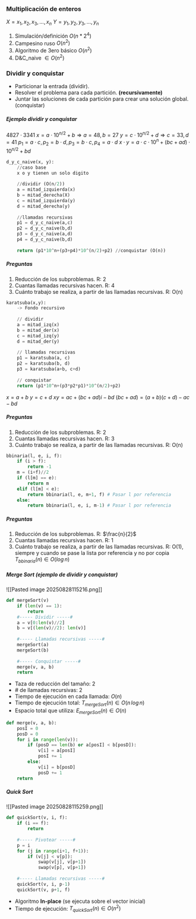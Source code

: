 ### Multiplicación de enteros
$X = x_1,x_2,x_3,...,x_n$
$Y =y_1,y_2,y_3,...,y_n$
1. Simulación/definición $O(n*2^4)$
2. Campesino ruso $O(n^2)$
3. Algoritmo de 3ero básico $O(n^2)$
4. D&C_naive $\in O(n^2)$ 
### Dividir y conquistar
- Particionar la entrada (dividir).
- Resolver el problema para cada partición. **(recursivamente)**
- Juntar las soluciones de cada partición para crear una solución global. (conquistar)
##### Ejemplo dividir y conquistar
$4827\cdot 3341$
$x = a\cdot 10^{n/2} + b \Rightarrow a=48,\,b=27$
$y = c \cdot 10^{n/2}+d \Rightarrow c=33,\, d=41$
$p_1 = a\cdot c,\,p_2 = b\cdot d,\,p_3 = b\cdot c,\,p_4 = a\cdot d$
$x\cdot y = a\cdot c \cdot 10^n+(bc+ad)\cdot 10^{n/2}+bd$
```python
d_y_c_naive(x, y):
	//caso base
	x o y tienen un solo digito
	
	//dividir (O(n/2))
	a = mitad_izquierda(x)
	b = mitad_derecha(X)
	c = mitad_izquierda(y)
	d = mitad_derecha(y)
	
	//llamadas recursivas
	p1 = d_y_c_naive(a,c)
	p2 = d_y_c_naive(b,d)
	p3 = d_y_c_naive(a,d)
	p4 = d_y_c_naive(b,d)
	
	return (p1*10^n+(p3+p4)*10^(n/2)+p2) //conquistar (O(n))
```
##### Preguntas
1. Reducción de los subproblemas. 
   R: 2
2. Cuantas llamadas recursivas hacen.
   R: 4
3. Cuánto trabajo se realiza, a partir de las llamadas recursivas. 
   R: O(n)
```python
karatsuba(x,y):
	-> Fondo recursivo
	
	// dividir
	a = mitad_izq(x)
	b = mitad_der(x)
	c = mitad_izq(y)
	d = mitad_der(y)
	
	// llamadas recursivas
	p1 = karatsuba(a, c)
	p2 = karatsuba(b, d)
	p3 = karatsuba(a+b, c+d)
	
	// conquistar
	return (p1*10^n+(p3*p2*p1)*10^(n/2)+p2)
```
$x = a+b$
$y = c+d$
$xy = ac+(bc+ad)i-bd$
$(bc+ad) = (a+b)(c+d)-ac-bd$
##### Preguntas
1. Reducción de los subproblemas. 
   R: 2
2. Cuantas llamadas recursivas hacen.
   R: 3
3. Cuánto trabajo se realiza, a partir de las llamadas recursivas. 
   R: O(n)
```python
bbinaria(l, e, i, f):
	if (i > f):
		return -1
	m = (i+f)//2
	if (l[m] == e):
		return m
	elif (l[m] < e):
		return bbinaria(l, e, m+1, f) # Pasar l por referencia
	else:
		return bbinaria(l, e, i, m-1) # Pasar l por referencia
```
##### Preguntas
1. Reducción de los subproblemas. 
   R: $\frac{n}{2}$
2. Cuantas llamadas recursivas hacen.
   R: 1
3. Cuánto trabajo se realiza, a partir de las llamadas recursivas. 
   R: O(1), siempre y cuando se pase la lista por referencia y no por copia
$T_{bbinaria}(n)\in O(log\,n)$
##### Merge Sort (ejemplo de dividir y conquistar)
![[Pasted image 20250828115216.png]]
```python fold title:mergeSort
def mergeSort(v)
	if (len(v) == 1):
		return
	#----- Dividir -----#
	a = v[0:len(v)//2]
	b = v[(len(v)//2): len(v)]
	
	#----- Llamadas recursivas -----#
	mergeSort(a)
	mergeSort(b)
	
	#----- Conquistar -----#
	merge(v, a, b)
	return
```
- Taza de reducción del tamaño: 2
- \# de llamadas recursivas: 2
- Tiempo de ejecución en cada llamada: $O(n)$
- Tiempo de ejecución total: $T_{mergeSort}(n) \in O(n\,log\,n)$
- Espacio total que utiliza: $E_{mergeSort}(n) \in O(n)$
```python fold title:merge
def merge(v, a, b):
	posI = 0
	posD = 0
	for i in range(len(v)):
		if (posD == len(b) or a[posI] < b[posD]):
			v[i] = a[posI]
			posI += 1
		else:
			v[i] = b[posD]
			posD += 1
	return
```
##### Quick Sort 
![[Pasted image 20250828115259.png]]
```python fold title:quickSort
def quickSort(v, i, f):
	if (i == f):
		return
		
	#----- Pivotear -----#
	p = i
	for (j in range(i+1, f+1)):
		if (v[j] < v[p]):
			swap(v[j], v[p+1])
			swap(v[p], v[p+1])
			
	#----- Llamadas recursivas -----#
	quickSort(v, i, p-1)
	quickSort(v, p+1, f)
```
- Algoritmo **In-place** (se ejecuta sobre el vector inicial)
- Tiempo de ejecución: $T_{quickSort}(n) \in O(n^2)$